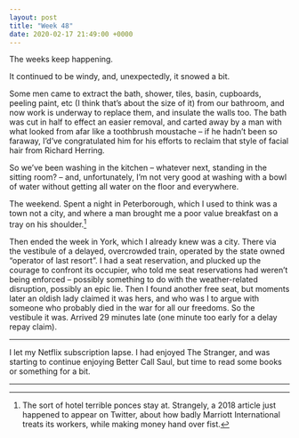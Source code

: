 ```yaml
---
layout: post
title: "Week 48"
date: 2020-02-17 21:49:00 +0000
---
```


The weeks keep happening.

It continued to be windy, and, unexpectedly, it snowed a bit.

Some men came to extract the bath, shower, tiles, basin, cupboards, peeling paint, etc (I think that’s about the size of it) from our bathroom, and now work is underway to replace them, and insulate the walls too. The bath was cut in half to effect an easier removal, and carted away by a man with what looked from afar like a toothbrush moustache – if he hadn’t been so faraway, I’d’ve congratulated him for his efforts to reclaim that style of facial hair from Richard Herring.

So we’ve been washing in the kitchen – whatever next, standing in the sitting room? – and, unfortunately, I’m not very good at washing with a bowl of water without getting all water on the floor and everywhere.

The weekend. Spent a night in Peterborough, which I used to think was a town not a city, and where a man brought me a poor value breakfast on a tray on his shoulder.[^1]

Then ended the week in York, which I already knew was a city. There via the vestibule of a delayed, overcrowded train, operated by the state owned “operator of last resort”. I had a seat reservation, and plucked up the courage to confront its occupier, who told me seat reservations had weren’t being enforced – possibly something to do with the weather-related disruption, possibly an epic lie. Then I found another free seat, but moments later an oldish lady claimed it was hers, and who was I to argue with someone who probably died in the war for all our freedoms. So the vestibule it was. Arrived 29 minutes late (one minute too early for a delay repay claim).

---

I let my Netflix subscription lapse. I had enjoyed The Stranger, and was starting to continue enjoying Better Call Saul, but time to read some books or something for a bit.

<hr class="hr">

[^1]: The sort of hotel terrible ponces stay at. Strangely, a 2018 article just happened to appear on Twitter, about how badly Marriott International treats its workers, while making money hand over fist.
